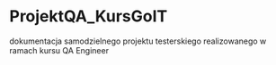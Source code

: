 # ProjektQA_KursGoIT
dokumentacja samodzielnego projektu testerskiego realizowanego w ramach kursu QA Engineer
